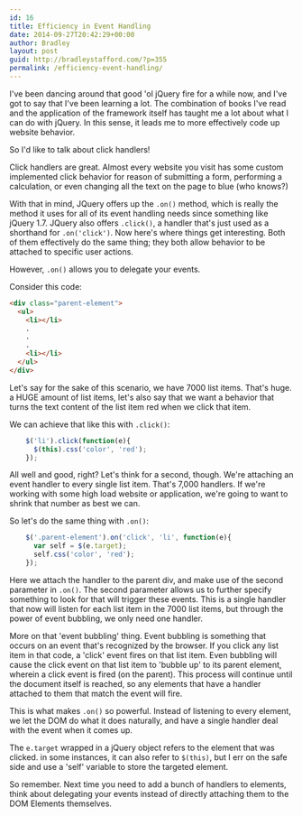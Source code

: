 ```yaml
---
id: 16
title: Efficiency in Event Handling
date: 2014-09-27T20:42:29+00:00
author: Bradley
layout: post
guid: http://bradleystafford.com/?p=355
permalink: /efficiency-event-handling/
---
```

I've been dancing around that good 'ol jQuery fire for a while now, and I've got to say that I've been learning a lot. The combination of books I've read and the application of the framework itself has taught me a lot about what I can do with jQuery. In this sense, it leads me to more effectively code up website behavior.

So I'd like to talk about click handlers!

<!--more-->

Click handlers are great. Almost every website you visit has some custom implemented click behavior for reason of submitting a form, performing a calculation, or even changing all the text on the page to blue (who knows?)

With that in mind, JQuery offers up the `.on()` method, which is really the method it uses for all of its event handling needs since something like jQuery 1.7. JQuery also offers `.click()`, a handler that's just used as a shorthand for `.on('click')`. Now here's where things get interesting. Both of them effectively do the same thing; they both allow behavior to be attached to specific user actions.

However, `.on()` allows you to delegate your events.

Consider this code:

```html
<div class="parent-element">
  <ul>
    <li></li>
    .
    .
    .
    <li></li>
  </ul>
</div>
```

Let's say for the sake of this scenario, we have 7000 list items. That's huge. a HUGE amount of list items, let's also say that we want a behavior that turns the text content of the list item red when we click that item.

We can achieve that like this with `.click()`:

```js
    $('li').click(function(e){
      $(this).css('color', 'red');
    });
```

All well and good, right? Let's think for a second, though. We're attaching an event handler to every single list item. That's 7,000 handlers. If we're working with some high load website or application, we're going to want to shrink that number as best we can.

So let's do the same thing with `.on()`:

```js
    $('.parent-element').on('click', 'li', function(e){
      var self = $(e.target);
      self.css('color', 'red');
    });
```

Here we attach the handler to the parent div, and make use of the second parameter in `.on()`. The second parameter allows us to further specify something to look for that will trigger these events. This is a single handler that now will listen for each list item in the 7000 list items, but through the power of event bubbling, we only need one handler.

More on that 'event bubbling' thing. Event bubbling is something that occurs on an event that's recognized by the browser. If you click any list item in that code, a 'click' event fires on that list item. Even bubbling will cause the click event on that list item to 'bubble up' to its parent element, wherein a click event is fired (on the parent). This process will continue until the document itself is reached, so any elements that have a handler attached to them that match the event will fire.

This is what makes `.on()` so powerful. Instead of listening to every element, we let the DOM do what it does naturally, and have a single handler deal with the event when it comes up.

The `e.target` wrapped in a jQuery object refers to the element that was clicked. in some instances, it can also refer to `$(this)`, but I err on the safe side and use a 'self' variable to store the targeted element.

So remember. Next time you need to add a bunch of handlers to elements, think about delegating your events instead of directly attaching them to the DOM Elements themselves.
